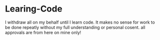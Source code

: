 # Learing-Code
I withdraw all on my behalf until I learn code. It makes no sense for work to be done repeatly without my full understanding or personal cosent. all approvals are from here on mine only!
